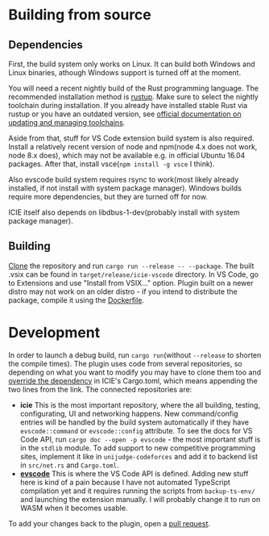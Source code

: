 # Building from source

## Dependencies

First, the build system only works on Linux. It can build both Windows and Linux binaries, athough Windows support is turned off at the moment.

You will need a recent nightly build of the Rust programming language. The recommended installation method is [rustup](https://rustup.rs/). Make sure to select the nightly toolchain during installation. If you already have installed stable Rust via rustup or you have an outdated version, see [official documentation on updating and managing toolchains](https://doc.rust-lang.org/edition-guide/rust-2018/rustup-for-managing-rust-versions.html).

Aside from that, stuff for VS Code extension build system is also required. Install a relatively recent version of node and npm(node 4.x does not work, node 8.x does), which may not be available e.g. in official Ubuntu 16.04 packages. After that, install vsce(`npm install -g vsce` I think).

Also evscode build system requires rsync to work(most likely already installed, if not install with system package manager). Windows builds require more dependencies, but they are turned off for now.

ICIE itself also depends on libdbus-1-dev(probably install with system package manager).

## Building

[Clone](https://help.github.com/en/articles/cloning-a-repository) the repository and run `cargo run --release -- --package`. The built .vsix can be found in `target/release/icie-vscode` directory. In VS Code, go to Extensions and use "Install from VSIX..." option. Plugin built on a newer distro may not work on an older distro - if you intend to distribute the package, compile it using the [Dockerfile](deploy/Dockerfile).

# Development

In order to launch a debug build, run `cargo run`(without `--release` to shorten the compile times). The plugin uses code from several repositories, so depending on what you want to modify you may have to clone them too and [override the dependency](https://doc.rust-lang.org/cargo/reference/specifying-dependencies.html#overriding-repository-url) in ICIE's Cargo.toml, which means appending the two lines from the link. The connected repositories are:

- **icie** This is the most important repository, where the all building, testing, configurating, UI and networking happens. New command/config entries will be handled by the build system automatically if they have `evscode::command` or `evscode::config` attribute. To see the docs for VS Code API, run `cargo doc --open -p evscode` - the most important stuff is in the `stdlib` module. To add support to new competitive programming sites, implement it like in `unijudge-codeforces` and add it to backend list in `src/net.rs` and `Cargo.toml`.
- [**evscode**](https://github.com/pustaczek/evscode) This is where the VS Code API is defined. Adding new stuff here is kind of a pain because I have not automated TypeScript compilation yet and it requires running the scripts from `backup-ts-env/` and launching the extension manually. I will probably change it to run on WASM when it becomes usable.

To add your changes back to the plugin, open a [pull request](https://help.github.com/en/articles/creating-a-pull-request).
